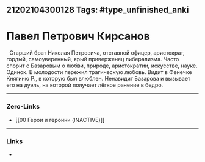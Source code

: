 21202104300128
Tags: #type_unfinished_anki 
---
# Павел Петрович Кирсанов

   Старший брат Николая Петровича, отставной офицер, аристократ, гордый, самоуверенный, ярый приверженец либерализма. Часто спорит с Базаровым о любви, природе, аристократии, искусстве, науке. Одинок. В молодости пережил трагическую любовь. Видит в Фенечке Княгиню Р., в которую был влюблен. Ненавидит Базарова и вызывает его на дуэль, на которой получает лёгкое ранение в бедро.

---
### Zero-Links
- [[00 Герои и героини (INACTIVE)]]
---
### Links
-